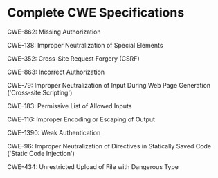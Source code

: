 

# Complete CWE Specifications

CWE-862: Missing Authorization

CWE-138: Improper Neutralization of Special Elements

CWE-352: Cross-Site Request Forgery (CSRF)

CWE-863: Incorrect Authorization

CWE-79: Improper Neutralization of Input During Web Page Generation ('Cross-site Scripting')

CWE-183: Permissive List of Allowed Inputs

CWE-116: Improper Encoding or Escaping of Output

CWE-1390: Weak Authentication

CWE-96: Improper Neutralization of Directives in Statically Saved Code ('Static Code Injection')

CWE-434: Unrestricted Upload of File with Dangerous Type